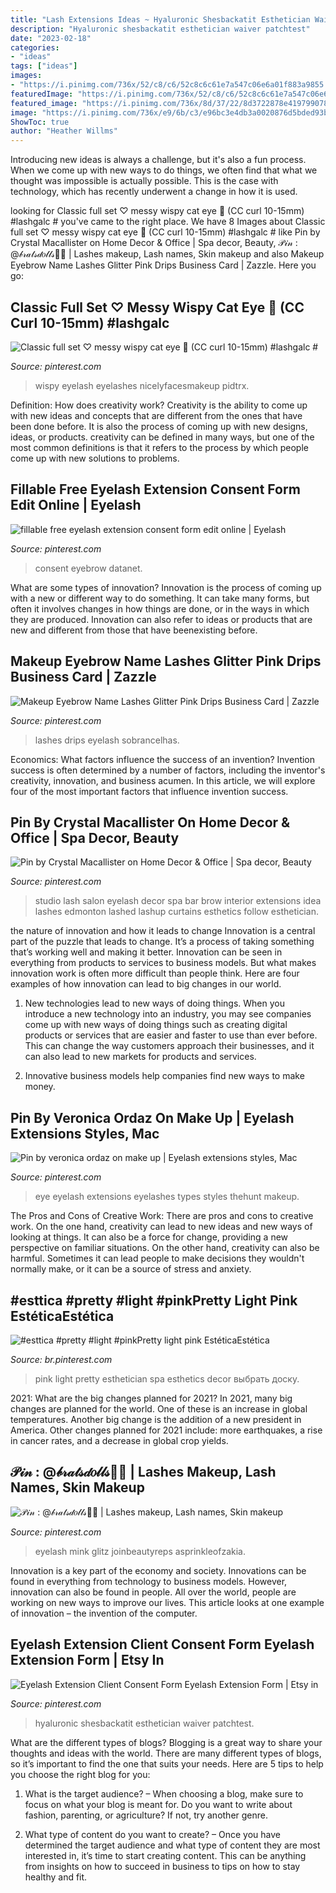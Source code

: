 ```yaml
---
title: "Lash Extensions Ideas ~ Hyaluronic Shesbackatit Esthetician Waiver Patchtest"
description: "Hyaluronic shesbackatit esthetician waiver patchtest"
date: "2023-02-18"
categories:
- "ideas"
tags: ["ideas"]
images:
- "https://i.pinimg.com/736x/52/c8/c6/52c8c6c61e7a547c06e6a01f883a9855.jpg"
featuredImage: "https://i.pinimg.com/736x/52/c8/c6/52c8c6c61e7a547c06e6a01f883a9855.jpg"
featured_image: "https://i.pinimg.com/736x/8d/37/22/8d3722878e4197990786f50e24d99b72--remedies-make-up.jpg"
image: "https://i.pinimg.com/736x/e9/6b/c3/e96bc3e4db3a0020876d5bded93b6cc9.jpg"
ShowToc: true
author: "Heather Willms"
---
```



Introducing new ideas is always a challenge, but it's also a fun process. When we come up with new ways to do things, we often find that what we thought was impossible is actually possible. This is the case with technology, which has recently underwent a change in how it is used. 

	

		
looking for Classic full set ♡ messy wispy cat eye 🦋 (CC curl 10-15mm) #lashgalc # you've came to the right place. We have 8 Images about Classic full set ♡ messy wispy cat eye 🦋 (CC curl 10-15mm) #lashgalc # like Pin by Crystal Macallister on Home Decor &amp; Office | Spa decor, Beauty, 𝒫𝒾𝓃 : @𝒷𝓇𝒶𝓉𝓈𝒹𝑜𝓁𝓁𝓈🥵🥶 | Lashes makeup, Lash names, Skin makeup and also Makeup Eyebrow Name Lashes Glitter Pink Drips Business Card | Zazzle. Here you go:
		
    
## Classic Full Set ♡ Messy Wispy Cat Eye 🦋 (CC Curl 10-15mm) #lashgalc #

<img loading=lazy src="https://i.pinimg.com/736x/8e/25/8f/8e258f2234562274257a69ac5aa31c3d.jpg" onerror="this.onerror=null;this.src='https://tse2.mm.bing.net/th?id=OIP._sSYq3m-OQjXrt9YF3rixAHaHX&amp;pid=15.1';" alt="Classic full set ♡ messy wispy cat eye 🦋 (CC curl 10-15mm) #lashgalc #">

_Source: pinterest.com_

>wispy eyelash eyelashes nicelyfacesmakeup pidtrx. 

	

Definition: How does creativity work?
Creativity is the ability to come up with new ideas and concepts that are different from the ones that have been done before. It is also the process of coming up with new designs, ideas, or products. creativity can be defined in many ways, but one of the most common definitions is that it refers to the process by which people come up with new solutions to problems.

    
## Fillable Free Eyelash Extension Consent Form Edit Online | Eyelash

<img loading=lazy src="https://i.pinimg.com/736x/52/c8/c6/52c8c6c61e7a547c06e6a01f883a9855.jpg" onerror="this.onerror=null;this.src='https://tse1.mm.bing.net/th?id=OIP.lLHrV7KQpny-hIcLNiZpKAAAAA&amp;pid=15.1';" alt="fillable free eyelash extension consent form edit online | Eyelash">

_Source: pinterest.com_

>consent eyebrow datanet. 

	

What are some types of innovation?
Innovation is the process of coming up with a new or different way to do something. It can take many forms, but often it involves changes in how things are done, or in the ways in which they are produced. Innovation can also refer to ideas or products that are new and different from those that have beenexisting before.

    
## Makeup Eyebrow Name Lashes Glitter Pink Drips Business Card | Zazzle

<img loading=lazy src="https://i.pinimg.com/736x/9e/b8/30/9eb8301e1cfe31fac7d02b5b5543b8b8.jpg" onerror="this.onerror=null;this.src='https://tse2.mm.bing.net/th?id=OIP.CNC4D8_woFvcu5-MjSsumwHaHa&amp;pid=15.1';" alt="Makeup Eyebrow Name Lashes Glitter Pink Drips Business Card | Zazzle">

_Source: pinterest.com_

>lashes drips eyelash sobrancelhas. 

	

Economics: What factors influence the success of an invention?
Invention success is often determined by a number of factors, including the inventor's creativity, innovation, and business acumen. In this article, we will explore four of the most important factors that influence invention success.

    
## Pin By Crystal Macallister On Home Decor &amp; Office | Spa Decor, Beauty

<img loading=lazy src="https://i.pinimg.com/originals/8a/4f/9f/8a4f9fb13027bc4027eb433ae57f27c2.jpg" onerror="this.onerror=null;this.src='https://tse3.mm.bing.net/th?id=OIP.OOkwcfC7zKY78ZqN9AibtgHaLj&amp;pid=15.1';" alt="Pin by Crystal Macallister on Home Decor &amp; Office | Spa decor, Beauty">

_Source: pinterest.com_

>studio lash salon eyelash decor spa bar brow interior extensions idea lashes edmonton lashed lashup curtains esthetics follow esthetician. 

	

the nature of innovation and how it leads to change
Innovation is a central part of the puzzle that leads to change. It’s a process of taking something that’s working well and making it better. Innovation can be seen in everything from products to services to business models. But what makes innovation work is often more difficult than people think. Here are four examples of how innovation can lead to big changes in our world.
1) New technologies lead to new ways of doing things. When you introduce a new technology into an industry, you may see companies come up with new ways of doing things such as creating digital products or services that are easier and faster to use than ever before. This can change the way customers approach their businesses, and it can also lead to new markets for products and services.

2) Innovative business models help companies find new ways to make money.

    
## Pin By Veronica Ordaz On Make Up | Eyelash Extensions Styles, Mac

<img loading=lazy src="https://i.pinimg.com/736x/8d/37/22/8d3722878e4197990786f50e24d99b72--remedies-make-up.jpg" onerror="this.onerror=null;this.src='https://tse4.mm.bing.net/th?id=OIP.mp6REWhUyEn-se36zvZZ_gHaHI&amp;pid=15.1';" alt="Pin by veronica ordaz on make up | Eyelash extensions styles, Mac">

_Source: pinterest.com_

>eye eyelash extensions eyelashes types styles thehunt makeup. 

	

The Pros and Cons of Creative Work:
There are pros and cons to creative work. On the one hand, creativity can lead to new ideas and new ways of looking at things. It can also be a force for change, providing a new perspective on familiar situations. On the other hand, creativity can also be harmful. Sometimes it can lead people to make decisions they wouldn't normally make, or it can be a source of stress and anxiety.

    
## #esttica #pretty #light #pinkPretty Light Pink EstéticaEstética

<img loading=lazy src="https://i.pinimg.com/736x/94/f6/19/94f619d98dfec96c1aef88a47372fd0e.jpg" onerror="this.onerror=null;this.src='https://tse4.mm.bing.net/th?id=OIP.vnxqS4ghxHEGOPLX42O1AgHaJ4&amp;pid=15.1';" alt="#esttica #pretty #light #pinkPretty light pink EstéticaEstética">

_Source: br.pinterest.com_

>pink light pretty esthetician spa esthetics decor выбрать доску. 

	

2021: What are the big changes planned for 2021?
In 2021, many big changes are planned for the world. One of these is an increase in global temperatures. Another big change is the addition of a new president in America. Other changes planned for 2021 include: more earthquakes, a rise in cancer rates, and a decrease in global crop yields.

    
## 𝒫𝒾𝓃 : @𝒷𝓇𝒶𝓉𝓈𝒹𝑜𝓁𝓁𝓈🥵🥶 | Lashes Makeup, Lash Names, Skin Makeup

<img loading=lazy src="https://i.pinimg.com/736x/e9/6b/c3/e96bc3e4db3a0020876d5bded93b6cc9.jpg" onerror="this.onerror=null;this.src='https://tse2.mm.bing.net/th?id=OIP.rlLkCbsNvZhfHC4IjEZNcAHaH3&amp;pid=15.1';" alt="𝒫𝒾𝓃 : @𝒷𝓇𝒶𝓉𝓈𝒹𝑜𝓁𝓁𝓈🥵🥶 | Lashes makeup, Lash names, Skin makeup">

_Source: pinterest.com_

>eyelash mink glitz joinbeautyreps asprinkleofzakia. 

	

Innovation is a key part of the economy and society. Innovations can be found in everything from technology to business models. However, innovation can also be found in people. All over the world, people are working on new ways to improve our lives. This article looks at one example of innovation – the invention of the computer.

    
## Eyelash Extension Client Consent Form Eyelash Extension Form | Etsy In

<img loading=lazy src="https://i.pinimg.com/originals/de/5e/d9/de5ed9028439e3a1682ee49e555df502.jpg" onerror="this.onerror=null;this.src='https://tse4.mm.bing.net/th?id=OIP.pUUYC1aWMqZehkz7M8TPUwHaHa&amp;pid=15.1';" alt="Eyelash Extension Client Consent Form Eyelash Extension Form | Etsy in">

_Source: pinterest.com_

>hyaluronic shesbackatit esthetician waiver patchtest. 

	

What are the different types of blogs?
Blogging is a great way to share your thoughts and ideas with the world. There are many different types of blogs, so it’s important to find the one that suits your needs. Here are 5 tips to help you choose the right blog for you: 
1. What is the target audience? – When choosing a blog, make sure to focus on what your blog is meant for. Do you want to write about fashion, parenting, or agriculture? If not, try another genre. 

2. What type of content do you want to create? – Once you have determined the target audience and what type of content they are most interested in, it’s time to start creating content. This can be anything from insights on how to succeed in business to tips on how to stay healthy and fit. 


